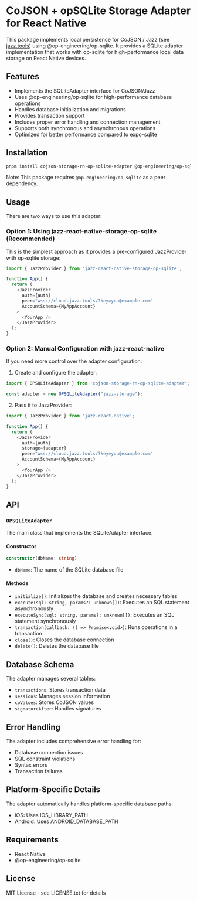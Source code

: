 # CoJSON + opSQLite Storage Adapter for React Native

This package implements local persistence for CoJSON / Jazz (see [jazz.tools](https://jazz.tools)) using @op-engineering/op-sqlite. It provides a SQLite adapter implementation that works with op-sqlite for high-performance local data storage on React Native devices.

## Features

- Implements the SQLiteAdapter interface for CoJSON/Jazz
- Uses @op-engineering/op-sqlite for high-performance database operations
- Handles database initialization and migrations
- Provides transaction support
- Includes proper error handling and connection management
- Supports both synchronous and asynchronous operations
- Optimized for better performance compared to expo-sqlite

## Installation

```bash
pnpm install cojson-storage-rn-op-sqlite-adapter @op-engineering/op-sqlite
```

Note: This package requires `@op-engineering/op-sqlite` as a peer dependency.

## Usage

There are two ways to use this adapter:

### Option 1: Using jazz-react-native-storage-op-sqlite (Recommended)

This is the simplest approach as it provides a pre-configured JazzProvider with op-sqlite storage:

```typescript
import { JazzProvider } from 'jazz-react-native-storage-op-sqlite';

function App() {
  return (
    <JazzProvider 
      auth={auth}
      peer="wss://cloud.jazz.tools/?key=you@example.com"
      AccountSchema={MyAppAccount}
    >
      <YourApp />
    </JazzProvider>
  );
}
```

### Option 2: Manual Configuration with jazz-react-native

If you need more control over the adapter configuration:

1. Create and configure the adapter:

```typescript
import { OPSQLiteAdapter } from 'cojson-storage-rn-op-sqlite-adapter';

const adapter = new OPSQLiteAdapter("jazz-storage");
```

2. Pass it to JazzProvider:

```typescript
import { JazzProvider } from 'jazz-react-native';

function App() {
  return (
    <JazzProvider 
      auth={auth}
      storage={adapter}
      peer="wss://cloud.jazz.tools/?key=you@example.com"
      AccountSchema={MyAppAccount}
    >
      <YourApp />
    </JazzProvider>
  );
}
```

## API

### `OPSQLiteAdapter`

The main class that implements the SQLiteAdapter interface.

#### Constructor

```typescript
constructor(dbName: string)
```

- `dbName`: The name of the SQLite database file

#### Methods

- `initialize()`: Initializes the database and creates necessary tables
- `execute(sql: string, params?: unknown[])`: Executes an SQL statement asynchronously
- `executeSync(sql: string, params?: unknown[])`: Executes an SQL statement synchronously
- `transaction(callback: () => Promise<void>)`: Runs operations in a transaction
- `close()`: Closes the database connection
- `delete()`: Deletes the database file

## Database Schema

The adapter manages several tables:

- `transactions`: Stores transaction data
- `sessions`: Manages session information
- `coValues`: Stores CoJSON values
- `signatureAfter`: Handles signatures

## Error Handling

The adapter includes comprehensive error handling for:
- Database connection issues
- SQL constraint violations
- Syntax errors
- Transaction failures

## Platform-Specific Details

The adapter automatically handles platform-specific database paths:
- iOS: Uses IOS_LIBRARY_PATH
- Android: Uses ANDROID_DATABASE_PATH

## Requirements

- React Native
- @op-engineering/op-sqlite

## License

MIT License - see LICENSE.txt for details
